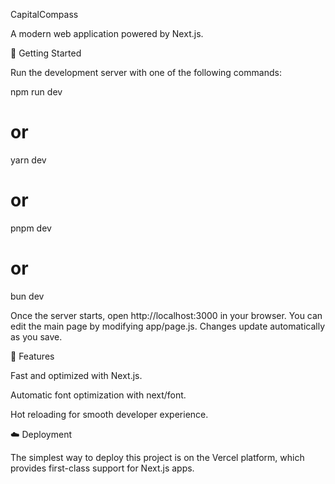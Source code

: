 CapitalCompass

A modern web application powered by Next.js.

🚀 Getting Started

Run the development server with one of the following commands:

npm run dev
# or
yarn dev
# or
pnpm dev
# or
bun dev


Once the server starts, open http://localhost:3000 in your browser.
You can edit the main page by modifying app/page.js. Changes update automatically as you save.

🎨 Features

Fast and optimized with Next.js.

Automatic font optimization with next/font.

Hot reloading for smooth developer experience.

☁️ Deployment

The simplest way to deploy this project is on the Vercel platform, which provides first-class support for Next.js apps.
